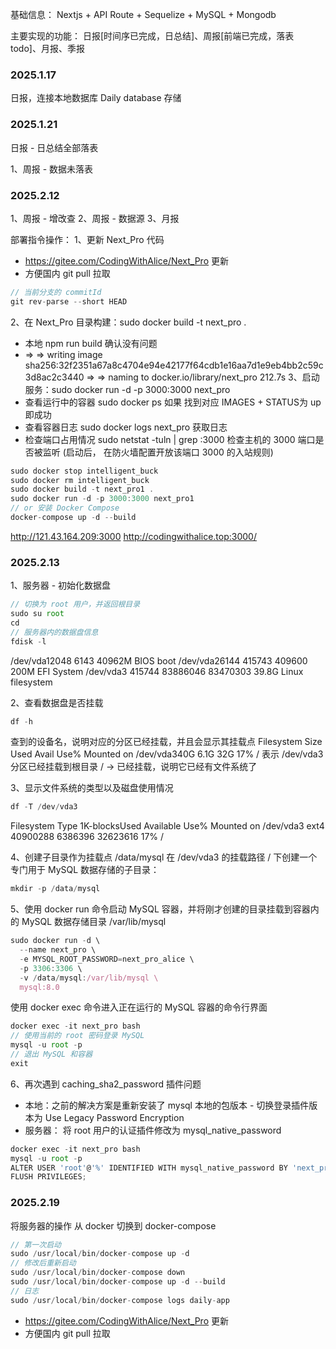 基础信息：
 Nextjs + API Route + Sequelize + MySQL + Mongodb

主要实现的功能：
日报[时间序已完成，日总结]、周报[前端已完成，落表 todo]、月报、季报

### 2025.1.17

日报，连接本地数据库 Daily database 存储

### 2025.1.21

日报 - 日总结全部落表

1、周报 - 数据未落表

### 2025.2.12

1、周报 - 增改查
2、周报 - 数据源
3、月报

部署指令操作：
1、更新 Next_Pro 代码
- https://gitee.com/CodingWithAlice/Next_Pro 更新
- 方便国内 git pull 拉取
```js
// 当前分支的 commitId
git rev-parse --short HEAD 
```
2、在 Next_Pro 目录构建：sudo docker build -t next_pro .
- 本地 npm run build 确认没有问题
- => => writing image sha256:32f2351a67a8c4704e94e42177f64cdb1e16aa7d1e9eb4bb2c59c3d8ac2c3440
 => => naming to docker.io/library/next_pro 212.7s
3、启动服务：sudo docker run -d -p 3000:3000 next_pro
- 查看运行中的容器 sudo docker ps 如果 找到对应 IMAGES + STATUS为 up 即成功
- 查看容器日志 sudo docker logs next_pro 获取日志
- 检查端口占用情况 sudo netstat -tuln | grep :3000 检查主机的 3000 端口是否被监听
(启动后， 在防火墙配置开放该端口  3000  的入站规则)
```js
sudo docker stop intelligent_buck
sudo docker rm intelligent_buck
sudo docker build -t next_pro1 .
sudo docker run -d -p 3000:3000 next_pro1
// or 安装 Docker Compose
docker-compose up -d --build
```

http://121.43.164.209:3000
http://codingwithalice.top:3000/

### 2025.2.13

1、服务器 - 初始化数据盘
```js
// 切换为 root 用户，并返回根目录
sudo su root
cd
// 服务器内的数据盘信息
fdisk -l
```
/dev/vda12048 6143 40962M BIOS boot
/dev/vda26144   415743   409600  200M EFI System
/dev/vda3  415744 83886046 83470303 39.8G Linux filesystem

2、查看数据盘是否挂载
```js
df -h
```
查到的设备名，说明对应的分区已经挂载，并且会显示其挂载点
Filesystem  Size  Used Avail Use% Mounted on
/dev/vda340G  6.1G   32G  17% /
表示 /dev/vda3 分区已经挂载到根目录 / -> 已经挂载，说明它已经有文件系统了

3、显示文件系统的类型以及磁盘使用情况
```js
df -T /dev/vda3
```
Filesystem Type 1K-blocksUsed Available Use% Mounted on
/dev/vda3  ext4  40900288 6386396  32623616  17% /

4、创建子目录作为挂载点 /data/mysql
在 /dev/vda3 的挂载路径 / 下创建一个专门用于 MySQL 数据存储的子目录：
```js
mkdir -p /data/mysql
```

5、使用 docker run 命令启动 MySQL 容器，并将刚才创建的目录挂载到容器内的 MySQL 数据存储目录 /var/lib/mysql
```js
sudo docker run -d \
  --name next_pro \
  -e MYSQL_ROOT_PASSWORD=next_pro_alice \
  -p 3306:3306 \
  -v /data/mysql:/var/lib/mysql \
  mysql:8.0
```


使用 docker exec 命令进入正在运行的 MySQL 容器的命令行界面
```js
docker exec -it next_pro bash
// 使用当前的 root 密码登录 MySQL
mysql -u root -p
// 退出 MySQL 和容器
exit
```

6、再次遇到 caching_sha2_password 插件问题
- 本地：之前的解决方案是重新安装了 mysql 本地的包版本 - 切换登录插件版本为 Use Legacy Password Encryption
- 服务器： 将 root 用户的认证插件修改为 mysql_native_password
```js
docker exec -it next_pro bash
mysql -u root -p
ALTER USER 'root'@'%' IDENTIFIED WITH mysql_native_password BY 'next_pro_alice';
FLUSH PRIVILEGES;
```

### 2025.2.19
将服务器的操作 从 docker 切换到 docker-compose
```js
// 第一次启动
sudo /usr/local/bin/docker-compose up -d
// 修改后重新启动
sudo /usr/local/bin/docker-compose down
sudo /usr/local/bin/docker-compose up -d --build
// 日志
sudo /usr/local/bin/docker-compose logs daily-app
```
- https://gitee.com/CodingWithAlice/Next_Pro 更新
- 方便国内 git pull 拉取